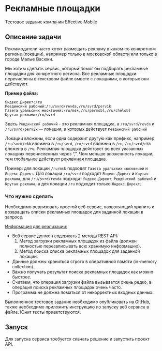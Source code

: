# Рекламные площадки

Тестовое задание компании Effective Mobile

## Описание задачи

Рекламодатели часто хотят размещать рекламу в каком-то конкретном регионе (локации),
например только в московской области или только в городе Малые Васюки.

Мы хотим сделать сервис, который помог бы подбирать рекламные площадки для конкретного региона.
Все рекламные площадки перечислены в текстовом файле вместе с локациями, в которых они действуют.

__Пример файла:__
```
Яндекс.Директ:/ru
Ревдинский рабочий:/ru/svrd/revda,/ru/svrd/pervik
Газета уральских москвичей:/ru/msk,/ru/permobl,/ru/chelobl
Крутая реклама:/ru/svrd
```

Здесь `Ревдинский рабочий` - это рекламная площадка, a `/ru/svrd/revda` и `/ru/svrd/pervik` — локации, в которых действует `Ревдинский рабочий`

Локации вложены, если одна содержит другую как префикс, например `/ru/svrd/ekb` вложена в `/ru/svrd`, `/ru/svrd` вложена в `/ru`, `/ru/svrd/ekb` вложена в `/ru`.
Рекламная площадка действует во всех указанных локациях перечисленных через “,”. Чем меньше вложенность локации, тем глобальнее действует рекламная площадка.

Пример: для локации `/ru/msk` подходят `Газета уральских москвичей` и `Яндекс.Директ`. Для локации `/ru/svrd` подходят `Яндекс.Директ` и `Крутая реклама`, для `/ru/svrd/revda` подходят `Яндекс.Директ`,  `Ревдинский рабочий` и `Крутая реклама`, а для локации `/ru` подходит только `Яндекс.Директ`.

### Что нужно сделать

Необходимо реализовать простой веб сервис, позволяющий хранить и возвращать списки рекламных площадок для заданной локации в запросе. 

<span style="text-decoration:underline">Информация для реализации:</span>

* Веб сервис должен содержать 2 метода REST API:  
    1. Метод загрузки рекламных площадок из файла (должен полностью перезаписывать всю хранимую информацию).
    2. Метод поиска списка рекламных площадок для заданной локации.
* Данные должны храниться строго в оперативной памяти (in-memory collection).
* Важно получать результат поиска рекламных площадок как можно быстрее.
* Считаем, что операция загрузки файла вызывается очень редко, а операция поиска рекламных площадок очень часто.
* Программа не должна ломаться от некорректных входных данных.

Выполненное тестовое задание необходимо опубликовать на GitHub, также необходимо приложить инструкцию по запуску веб сервиса в файле. Юнит тесты приветствуются.

## Запуск

Для запуска сервиса требуется скачать решение и запустить проект API.
